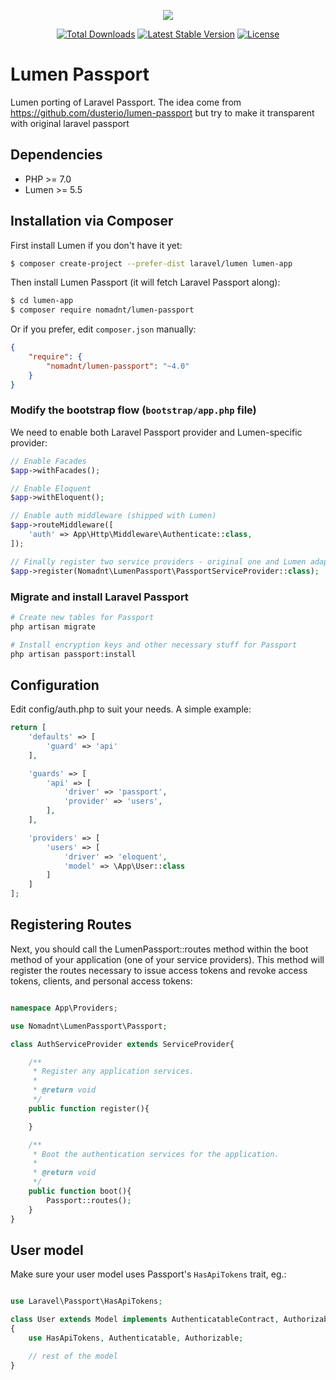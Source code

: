 <p align="center"><img src="https://laravel.com/assets/img/components/logo-passport.svg"></p>

<p align="center">
<a href="https://packagist.org/packages/nomadnt/lumen-passport"><img src="https://poser.pugx.org/nomadnt/lumen-passport/d/total.svg" alt="Total Downloads"></a>
<a href="https://packagist.org/packages/nomadnt/lumen-passport"><img src="https://poser.pugx.org/nomadnt/lumen-passport/v/stable.svg" alt="Latest Stable Version"></a>
<a href="https://packagist.org/packages/nomadnt/lumen-passport"><img src="https://poser.pugx.org/nomadnt/lumen-passport/license.svg" alt="License"></a>
</p>

# Lumen Passport

Lumen porting of Laravel Passport.
The idea come from https://github.com/dusterio/lumen-passport but try to make it transparent with original laravel passport

## Dependencies

* PHP >= 7.0
* Lumen >= 5.5

## Installation via Composer

First install Lumen if you don't have it yet:
```bash
$ composer create-project --prefer-dist laravel/lumen lumen-app
```

Then install Lumen Passport (it will fetch Laravel Passport along):

```bash
$ cd lumen-app
$ composer require nomadnt/lumen-passport
```

Or if you prefer, edit `composer.json` manually:

```json
{
    "require": {
        "nomadnt/lumen-passport": "~4.0"
    }
}
```

### Modify the bootstrap flow (```bootstrap/app.php``` file)

We need to enable both Laravel Passport provider and Lumen-specific provider:

```php
// Enable Facades
$app->withFacades();

// Enable Eloquent
$app->withEloquent();

// Enable auth middleware (shipped with Lumen)
$app->routeMiddleware([
    'auth' => App\Http\Middleware\Authenticate::class,
]);

// Finally register two service providers - original one and Lumen adapter
$app->register(Nomadnt\LumenPassport\PassportServiceProvider::class);
```

### Migrate and install Laravel Passport

```bash
# Create new tables for Passport
php artisan migrate

# Install encryption keys and other necessary stuff for Passport
php artisan passport:install
```

## Configuration

Edit config/auth.php to suit your needs. A simple example:

```php
return [
    'defaults' => [
        'guard' => 'api'
    ],

    'guards' => [
        'api' => [
            'driver' => 'passport',
            'provider' => 'users',
        ],
    ],

    'providers' => [
        'users' => [
            'driver' => 'eloquent',
            'model' => \App\User::class
        ]
    ]
];
```

## Registering Routes

Next, you should call the LumenPassport::routes method within the boot method of your application (one of your service providers).
This method will register the routes necessary to issue access tokens and revoke access tokens, clients, and personal access tokens:

```php

namespace App\Providers;

use Nomadnt\LumenPassport\Passport;

class AuthServiceProvider extends ServiceProvider{

    /**
     * Register any application services.
     *
     * @return void
     */
    public function register(){

    }

    /**
     * Boot the authentication services for the application.
     *
     * @return void
     */
    public function boot(){
        Passport::routes();
    }
}

```

## User model

Make sure your user model uses Passport's ```HasApiTokens``` trait, eg.:

```php

use Laravel\Passport\HasApiTokens;

class User extends Model implements AuthenticatableContract, AuthorizableContract
{
    use HasApiTokens, Authenticatable, Authorizable;

    // rest of the model
}
```
